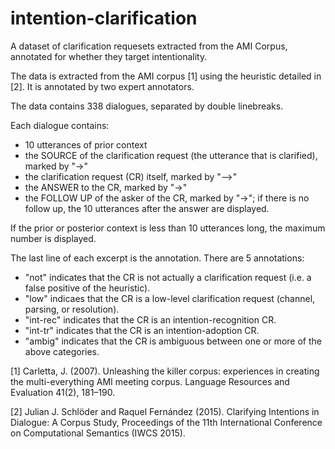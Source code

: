 # intention-clarification
A dataset of clarification requesets extracted from the AMI Corpus, annotated for whether they target intentionality.

The data is extracted from the AMI corpus [1] using the heuristic detailed in [2]. It is annotated by two expert annotators.

The data contains 338 dialogues, separated by double linebreaks.

Each dialogue contains:
- 10 utterances of prior context
- the SOURCE of the clarification request (the utterance that is clarified), marked by "->"
- the clarification request (CR) itself, marked by "-->"
- the ANSWER to the CR, marked by "->"
- the FOLLOW UP of the asker of the CR, marked by "->"; if there is no follow up, the 10 utterances after the answer are displayed.

If the prior or posterior context is less than 10 utterances long, the maximum number is displayed.

The last line of each excerpt is the annotation. There are 5 annotations:
- "not" indicates that the CR is not actually a clarification request (i.e. a false positive of the heuristic).
- "low" indicaes that the CR is a low-level clarification request (channel, parsing, or resolution).
- "int-rec" indicates that the CR is an intention-recognition CR.
- "int-tr" indicates that the CR is an intention-adoption CR.
- "ambig" indicates that the CR is ambiguous between one or more of the above categories.

[1] Carletta, J. (2007). Unleashing the killer corpus: experiences in creating the multi-everything AMI meeting corpus. Language Resources and Evaluation 41(2), 181–190.

[2] Julian J. Schlöder and Raquel Fernández (2015). Clarifying Intentions in Dialogue: A Corpus Study, Proceedings of the 11th International Conference on Computational Semantics (IWCS 2015).
